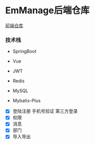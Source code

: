 # EmManage后端仓库
[前端仓库](https://gitee.com/CUICUI233/employee-manage-view-open)
### 技术栈

- SpringBoot

- Vue

- JWT

- Redis

- MySQL

- Mybatis-Plus



- [x] 登陆注册 手机号验证 第三方登录
- [x] 权限
- [x] 消息
- [x] 部门
- [x] 导入导出